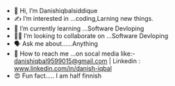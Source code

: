 - 👋 Hi, I’m  Danishiqbalsiddique
- ✍️ I’m interested in ...coding,Larning new things.
- 📓 I’m currently learning ...Software Devloping
- 👨‍💻 I’m looking to collaborate on ...Software Devloping
- 🗣️ Ask me about......Anything
- 📧 How to reach me ...on socal media like:- danishiqbal9599015@gmail.com  | Linkedin : www.linkedin.com/in/danish-iqbal
- 😍 Fun fact..... I am half finnish

<!---
danishiqbalsiddique/danishiqbalsiddique is a ✨ special ✨ repository because its `README.md` (this file) appears on your GitHub profile.
You can click the Preview link to take a look at your changes.
--->
